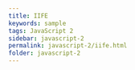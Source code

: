 ```yaml
---
title: IIFE
keywords: sample
tags: JavaScript 2
sidebar: javascript-2
permalink: javascript-2/iife.html
folder: javascript-2
---
```

